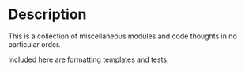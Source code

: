 # Description
This is a collection of miscellaneous modules and code thoughts in no particular order.

Included here are formatting templates and tests.
